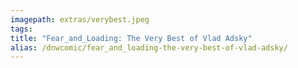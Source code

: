 ```yaml
---
imagepath: extras/verybest.jpeg
tags:
title: "Fear_and_Loading: The Very Best of Vlad Adsky"
alias: /dnwcomic/fear_and_loading-the-very-best-of-vlad-adsky/
---
```


